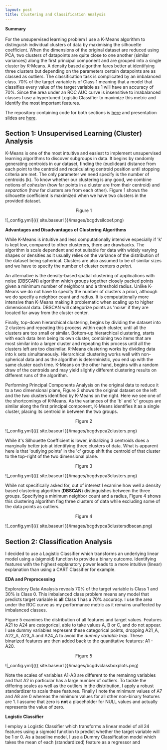 ```yaml
---
layout: post
title: Clustering and Classification Analysis
---
```



**Summary**  <br />  <br /> For the unsupervised learning problem I use a K-Means algorithm to distinguish individual clusters of data by maximising the silhouette coefficient. When the dimensions of the original dataset are reduced using PCA, two clusters of datapoints are quite close to one another (similar variances) along the first principal component and are grouped into a single cluster by K-Means. A density based algorithm fares better at identifying three clusters but depending on the parameters certain datapoints are as classed as outliers. The classification task is complicated by an imbalanced class. 70% of the target variable is of Class 1 meaning that a model that classifies every value of the target variable as 1 will have an accuracy of 70%. Since the area under an ROC AUC curve is insensitive to imabalanced classes I use a hypertuned Logistic Classifier to maximize this metric and identify the most important features.

The repository containing code for both sections is [here](https://github.com/factorwonk/bcgdv) and presentation slides are [here]().

## Section 1: Unsupervised Learning (Cluster) Analysis

K-Means is one of the most intuitive and easiest to implement unsupervised learning algorithms to discover subgroups in data. It begins by randomly generating centroids in our dataset, finding the (euclidean) distance from each point to the centroid and recalculating centroid position until stopping criteria are met. The only parameter we need specify is the number of centroids (k). To know whether our clustering is any good, we combine notions of *cohesion* (how far points in a cluster are from their centroid) and *separation* (how far clusters are from each other). Figure 1 shows the silhouette coefficient is maximized when we have two clusters in the provided dataset.

<p align="center">
Figure 1
</p>
![_config.yml]({{ site.baseurl }}/images/bcgdvsilcoef.png)

**Advantages and Disadvantages of Clustering Algorithms**

While K-Means is intuitive and less computationally intensive especially if 'k' is kept low, compared to other clusterers, there are drawbacks. The algorithm is scale dependent and not suitable for data with widely varying shapes or densities as it usually relies on the variance of the distribution of the dataset being spherical. Clusters are also assumed to be of similar sizes and we have to specify the number of cluster centers *a priori*.

An alternative is the density-based spatial clustering of applications with noise (DBSCAN) algorithm which groups together closely packed points given a minimum number of neighbors and a threshold radius. Unlike K-Means we do not have to specify the number of clusters a priori, although we do specify a neighbor count and radius. It is computationally more intensive than K-Means making it problematic when scaling up to higher dimensional data. DBSCAN will categorize points as 'noise' if they are located far away from the cluster center.

Finally, top-down hierarchical clustering, begins by dividing the dataset into 2 clusters and repeating this process within each cluster, until all the clusters are too small or similar. Bottom-up hierarchical clustering, starts with each data item being its own cluster, combining two items that are most similar into a larger cluster and repeating this process until all the clusters left are too dissimilar. K-Means clustering works by dividing data into k sets simultaneously. Hierarchical clustering works well with non-spherical data and as the algorithm is deterministic, you end up with the same cluster each time. K-Means on the other hand, begins with a random draw of the centroids and may yield slightly different clustering results on different runs of the algorithm.

Performing Principal Components Analysis on the original data to reduce it to a two dimensional plane, Figure 2 shows the original dataset on the left and the two clusters identified by K-Means on the right. Here we see one of the shortcomings of K-Means. As the variances of the 'b' and 'c' groups are similar along the first principal component, K-Means identifies it as a single cluster, placing its centroid in between the two groups.

<p align="center">
Figure 2
</p>
![_config.yml]({{ site.baseurl }}/images/bcgdvpca2clusters.png)

While it's Silhouette Coefficient is lower, initializing 3 centroids does a marginally better job at identifying three clusters of data. What is apparent here is that 'outlying points' in the 'c' group shift the centroid of that cluster to the top-right of the two dimensional plane.

<p align="center">
Figure 3
</p>
![_config.yml]({{ site.baseurl }}/images/bcgdvpca3clusters.png)

While not specifically asked for, out of interest I examine how well a density based clustering algorithm (**DBSCAN**) distinguishes between the three groups. Specifying a minimum neighbor count and a radius, Figure 4 shows this clustering algorithm flag three clusters of data while excluding some of the data points as outliers.

<p align="center">
Figure 4
</p>
![_config.yml]({{ site.baseurl }}/images/bcgdvpca3clustersdbscan.png) 

## Section 2: Classification Analysis

I decided to use a Logistic Classifier which transforms an underlying linear model using a (sigmoid) function to provide a binary outcome. Identifying features with the highest explanatory power leads to a more intuitive (linear) explanation than using a CART Classifier for example.

**EDA and Preprocessing**

Exploratory Data Analysis reveals 70% of the target variable is Class 1 and 30% is Class 0. This imbalanced class problem means any model that predicts target variable is **all** Class 1 has a 70% accuracy. I use the area under the ROC curve as my performance metric as it remains unaffected by imbalanced classes. 

Figure 5 examines the distribution of all features and target values. Features A21 to A24 are categorical, able to take values A, B or C, and do not appear. I use dummy variables represent these categorical points, dropping A21_A, A22_A, A23_A and A24_A to avoid the *dummy variable trap*. These binarized features are then added back to the quantitative features: A1 - A20. 

<p align="center">
Figure 5
</p>
![_config.yml]({{ site.baseurl }}/images/bcgdvclassboxplots.png) 

Note the scales of variables A1-A3 are different to the remainng variables and that A2 in particular has a large number of outliers. To tackle the differing scales as well as the outliers in the distribution, I apply a robust standardizer to scale these features. Finally I note the minimum values of A7 and A8 are 0 whereas the minimum values for all other non-binary features are 1. I assume that zero is **not** a placeholder for NULL values and actually represents the value of zero.

**Logistic Classifier**

I employ a Logistic Classifier which transforms a linear model of all 24 features using a sigmoid function to predict whether the target variable will be 1 or 0. As a baseline model, I use a Dummy Classification model which takes the mean of each (standardized) feature as a regressor and  
